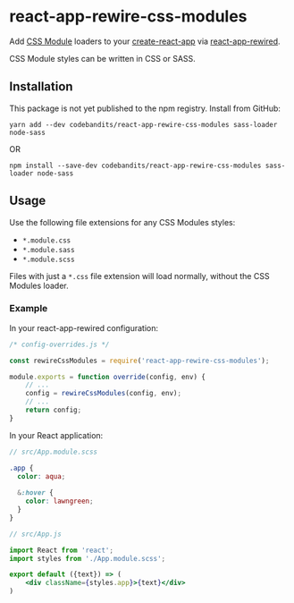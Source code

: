 # react-app-rewire-css-modules

Add [CSS Module](https://github.com/css-modules/css-modules) loaders to your [create-react-app](https://github.com/facebookincubator/create-react-app) via [react-app-rewired](https://github.com/timarney/react-app-rewired).

CSS Module styles can be written in CSS or SASS.

## Installation

This package is not yet published to the npm registry. Install from GitHub:

```
yarn add --dev codebandits/react-app-rewire-css-modules sass-loader node-sass
```

OR

```
npm install --save-dev codebandits/react-app-rewire-css-modules sass-loader node-sass
```

## Usage

Use the following file extensions for any CSS Modules styles:

- `*.module.css`
- `*.module.sass`
- `*.module.scss`

Files with just a `*.css` file extension will load normally, without the CSS Modules loader.

### Example

In your react-app-rewired configuration:

```javascript
/* config-overrides.js */

const rewireCssModules = require('react-app-rewire-css-modules');

module.exports = function override(config, env) {
    // ...
    config = rewireCssModules(config, env);
    // ...
    return config;
}
```

In your React application:

```scss
// src/App.module.scss

.app {
  color: aqua;
  
  &:hover {
    color: lawngreen;
  }
}
```

```jsx harmony
// src/App.js

import React from 'react';
import styles from './App.module.scss';

export default ({text}) => (
    <div className={styles.app}>{text}</div>
)
```
